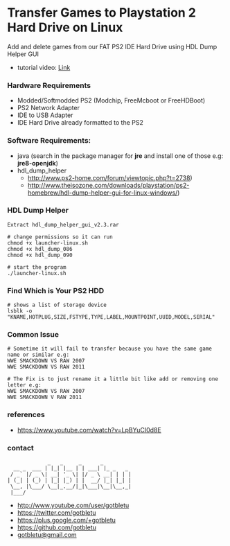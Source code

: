 # Transfer Games to Playstation 2 Hard Drive on Linux
Add and delete games from our FAT PS2 IDE Hard Drive using HDL Dump Helper GUI

* tutorial video: [Link](https://www.youtube.com/watch?v=LpBYuCI0d8E)

### Hardware Requirements
- Modded/Softmodded PS2 (Modchip, FreeMcboot or FreeHDBoot)
- PS2 Network Adapter
- IDE to USB Adapter
- IDE Hard Drive already formatted to the PS2

### Software Requirements:
- java (search in the package manager for **jre** and install one of those e.g: **jre8-openjdk**)
- hdl_dump_helper
  - http://www.ps2-home.com/forum/viewtopic.php?t=2738)
  - http://www.theisozone.com/downloads/playstation/ps2-homebrew/hdl-dump-helper-gui-for-linux-windows/)

### HDL Dump Helper
    Extract hdl_dump_helper_gui_v2.3.rar
    
    # change permissions so it can run
    chmod +x launcher-linux.sh
    chmod +x hdl_dump_086
    chmod +x hdl_dump_090
    
    # start the program
    ./launcher-linux.sh

### Find Which is Your PS2 HDD

    # shows a list of storage device
    lsblk -o "KNAME,HOTPLUG,SIZE,FSTYPE,TYPE,LABEL,MOUNTPOINT,UUID,MODEL,SERIAL"

### Common Issue
    # Sometime it will fail to transfer because you have the same game name or similar e.g:
    WWE SMACKDOWN VS RAW 2007
    WWE SMACKDOWN VS RAW 2011
    
    # The Fix is to just rename it a little bit like add or removing one letter e.g:
    WWE SMACKDOWN VS RAW 2007
    WWE SMACKDOWN V RAW 2011
    
### references
- https://www.youtube.com/watch?v=LpBYuCI0d8E

### contact

                 _   _     _      _         
      __ _  ___ | |_| |__ | | ___| |_ _   _ 
     / _` |/ _ \| __| '_ \| |/ _ \ __| | | |
    | (_| | (_) | |_| |_) | |  __/ |_| |_| |
     \__, |\___/ \__|_.__/|_|\___|\__|\__,_|
     |___/                                  

- http://www.youtube.com/user/gotbletu
- https://twitter.com/gotbletu
- https://plus.google.com/+gotbletu
- https://github.com/gotbletu
- gotbletu@gmail.com


